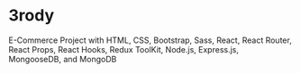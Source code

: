 # 3rody
E-Commerce Project with HTML, CSS, Bootstrap, Sass, React, React Router, React Props, React Hooks, Redux ToolKit, Node.js, Express.js, MongooseDB, and MongoDB

